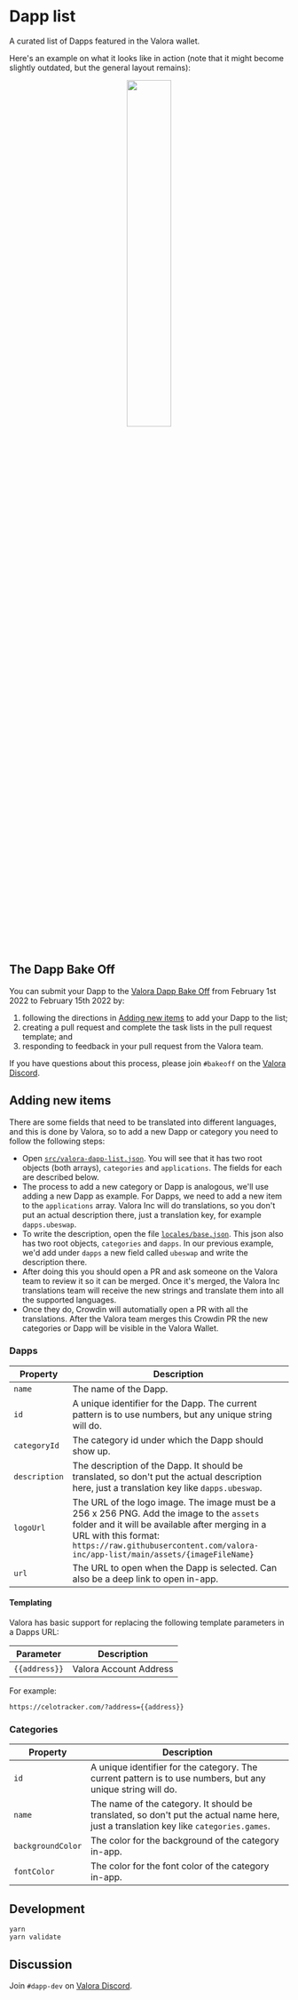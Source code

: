 # Dapp list

A curated list of Dapps featured in the Valora wallet.

Here's an example on what it looks like in action (note that it might become slightly outdated, but the general layout remains):

<p align="center">
  <img src="https://raw.githubusercontent.com/valora-inc/app-list/main/in-app-example.png" width=40%>
</p>

## The Dapp Bake Off

You can submit your Dapp to the [Valora Dapp Bake
Off](https://valoraapp.com/bakeoff) from February 1st 2022 to February
15th 2022 by:

1. following the directions in [Adding new items](#adding-new-items) to add your Dapp to the list;
1. creating a pull request and complete the task lists in the pull request template; and
1. responding to feedback in your pull request from the Valora team.

If you have questions about this process, please join `#bakeoff` on the [Valora Discord](https://valoraapp.co/discord).

## Adding new items

There are some fields that need to be translated into different languages, and this is done by Valora, so to add a new Dapp or category you need to follow the following steps:

- Open [`src/valora-dapp-list.json`](src/valora-dapp-list.json). You will see that it has two root objects (both arrays), `categories` and `applications`. The fields for each are described below.
- The process to add a new category or Dapp is analogous, we'll use adding a new Dapp as example. For Dapps, we need to add a new item to the `applications` array. Valora Inc will do translations, so you don't put an actual description there, just a translation key, for example `dapps.ubeswap`.
- To write the description, open the file [`locales/base.json`](locales/base.json). This json also has two root objects, `categories` and `dapps`. In our previous example, we'd add under `dapps` a new field called `ubeswap` and write the description there.
- After doing this you should open a PR and ask someone on the Valora team to review it so it can be merged. Once it's merged, the Valora Inc translations team will receive the new strings and translate them into all the supported languages.
- Once they do, Crowdin will automatially open a PR with all the translations. After the Valora team merges this Crowdin PR the new categories or Dapp will be visible in the Valora Wallet.

### Dapps

| Property      | Description                                                                                                                                                                                                                                              |
| ------------- | -------------------------------------------------------------------------------------------------------------------------------------------------------------------------------------------------------------------------------------------------------- |
| `name`        | The name of the Dapp.                                                                                                                                                                                                                                    |
| `id`          | A unique identifier for the Dapp. The current pattern is to use numbers, but any unique string will do.                                                                                                                                                  |
| `categoryId`  | The category id under which the Dapp should show up.                                                                                                                                                                                                     |
| `description` | The description of the Dapp. It should be translated, so don't put the actual description here, just a translation key like `dapps.ubeswap`.                                                                                                             |
| `logoUrl`     | The URL of the logo image. The image must be a 256 x 256 PNG. Add the image to the `assets` folder and it will be available after merging in a URL with this format: `https://raw.githubusercontent.com/valora-inc/app-list/main/assets/{imageFileName}` |
| `url`         | The URL to open when the Dapp is selected. Can also be a deep link to open in-app.                                                                                                                                                                       |

#### Templating

Valora has basic support for replacing the following template
parameters in a Dapps URL:

| Parameter     | Description            |
| ------------- | ---------------------- |
| `{{address}}` | Valora Account Address |

For example:

```
https://celotracker.com/?address={{address}}
```

### Categories

| Property          | Description                                                                                                                           |
| ----------------- | ------------------------------------------------------------------------------------------------------------------------------------- |
| `id`              | A unique identifier for the category. The current pattern is to use numbers, but any unique string will do.                           |
| `name`            | The name of the category. It should be translated, so don't put the actual name here, just a translation key like `categories.games`. |
| `backgroundColor` | The color for the background of the category in-app.                                                                                  |
| `fontColor`       | The color for the font color of the category in-app.                                                                                  |

## Development

```
yarn
yarn validate
```

## Discussion

Join `#dapp-dev` on [Valora Discord](https://valoraapp.co/discord).

